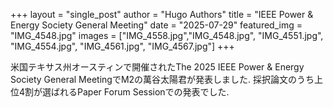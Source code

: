 +++
layout = "single_post"
author = "Hugo Authors"
title  = "IEEE Power & Energy Society General Meeting"
date   = "2025-07-29"
featured_img = "IMG_4548.jpg"
images = ["IMG_4558.jpg","IMG_4548.jpg", "IMG_4551.jpg", "IMG_4554.jpg", "IMG_4561.jpg", "IMG_4567.jpg"]
+++

米国テキサス州オースティンで開催されたThe 2025 IEEE Power & Energy Society General MeetingでM2の萬谷太陽君が発表しました. 採択論文のうち上位4割が選ばれるPaper Forum Sessionでの発表でした. 